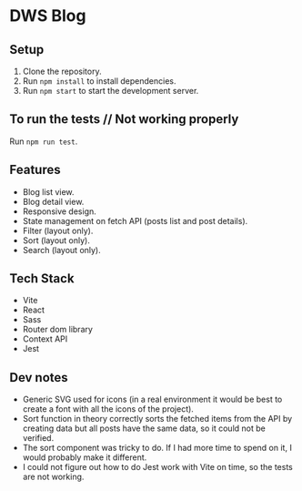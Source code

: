 # DWS Blog

## Setup
1. Clone the repository.
2. Run `npm install` to install dependencies.
3. Run `npm start` to start the development server.

## To run the tests // Not working properly
Run `npm run test`.

## Features
- Blog list view.
- Blog detail view.
- Responsive design.
- State management on fetch API (posts list and post details).
- Filter (layout only).
- Sort (layout only).
- Search (layout only).

## Tech Stack
- Vite
- React
- Sass
- Router dom library
- Context API
- Jest

## Dev notes
- Generic SVG used for icons (in a real environment it would be best to create a font with all the icons of the project).
- Sort function in theory correctly sorts the fetched items from the API by creating data but all posts have the same data, so it could not be verified.
- The sort component was tricky to do. If I had more time to spend on it, I would probably make it different.
- I could not figure out how to do Jest work with Vite on time, so the tests are not working.